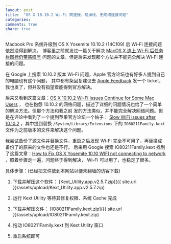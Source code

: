 ```yaml
---
layout: post
title:  "OS X 10.10.2 Wi-Fi 网速慢、易掉线、无网络连接问题"
categories:
comments: true
share: true
---
```


Macbook Pro 系统升级到 OS X Yosemite 10.10.2 (14C109) 后 Wi-Fi 连接问题依然没得到解决。
博客里之前就发过一篇关于解决 [MacOS X 连上 Wi-Fi 后任务栏图标仍带感叹号](http://blog.nsmss.com/2015/01/17/exclamation-icon-displayed-in-Wi-Fi-menu-on-mac-os-x.html) 问题的文章。但是后来发现那个方法并不能完全解决 Wi-Fi 连接的问题。

在 Google 上搜索 10.10.2 版本 Wi-Fi 问题，Apple 官方论坛也有好多人提到自己的电脑也有这个问题，
其中都有条回复建议去 [Apple Feedback](http://www.apple.com/feedback/) 发一个 ticket，
我也发了，但并没有指望着能得到官方解决。

后来又看到这篇文章：[OS X 10.10.2 Wi-Fi Issues Continue for Some Mac Users](http://osxdaily.com/2015/01/30/os-x-10-10-2-yosemite-wi-fi-problems/) ，
也在抱怨 10.10.2 的网络问题，描述了详细的问题情况也给了一个简单的解决方法。但那个方法和我之前
发的方法类似，并不能完全解决网络问题。但是在评论中看到了一个提到苹果官方论坛一个帖子：
[Slow WiFi issues after 10.10.2](https://discussions.apple.com/thread/6802848)
，其中提到替换 `/System/Library/Extensions` 下的 `IO80211Family.kext`
文件为之前版本的文件来解决这个问题。

我尝试备份了源文件并替换文件，重启之后发现 Wi-Fi 完全不可用了，再替换成备份了的原来的文件也还是不行。
后来用 Google 搜索 IO80211Family.kext 找到了这篇文章：[How to Fix OS X Yosemite 10.10 WIFI not connecting to network](https://sites.google.com/site/osxyosemitewififix/)
，照着步骤走一遍，问题终于得到解决， Wi-Fi 可以用了，也稳定了很多。

具体步骤：(已经把文件放到本网站以便未翻墙的访客下载)

1. 下载并解压这个软件： [Kext_Utility.app.v2.5.7.zip]({{ site.url }}/assets/upload/Kext_Utility.app.v2.5.7.zip)

2. 运行 Kext Utility 等待其修复权限、系统 Cache 完成

3. 下载并解压文件： [IO80211Family.kext.zip]({{ site.url }}/assets/upload/IO80211Family.kext.zip)

4. 拖动 IO80211Family.kext 到 Kext Utility 窗口

5. 重启系统即可
